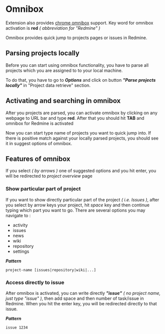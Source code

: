 # Omnibox 
Extension also provides [chrome omnibox](https://www.chromium.org/user-experience/omnibox) support. Key word for omnibox activation is **red** _( abbreviation for "Redmine" )_

Omnibox provides quick jump to projects pages or issues in Redmine. 
 
## Parsing projects locally
 Before you can start using omnibox functionality, you have to parse all projects which you are assigned to to your local machine. 
 
 To do that, you have to go to ***Options*** and click on button ***"Parse projects locally"*** in "Project data retrieve" section.

## Activating and searching in omnibox
After you projects are parsed, you can activate omnibox by clicking on any webpage to URL bar and type **red**. After that you should hit **TAB** and omnibox for Redmine is activated

Now you can start type name of projects you want to quick jump into. If there is positive match against your locally parsed projects, you should see it in suggest options of omnibox.
 

## Features of omnibox
If you select _( by arrows )_ one of suggested options and you hit enter, you will be redirected to _project overview_ page
 
### Show particular part of project
If you want to show directly particular part of the project _( i.e. Issues )_, after you select by arrow keys your project, hit *space* key and then continue typing which part you want to go. There are several options you may navigate to : 

* activity
* issues
* news
* wiki
* repository
* settings

***Pattern***

```
project-name [issues|repository|wiki|...]
```

### Access directly to issue
After omnibox is activated, you can write directly ***"issue"*** _( no project name, just type "issue" )_, then add space and then number of task/issue in Redmine. When you hit the enter key, you will be redirected directly to that issue.

***Pattern***

```
issue 1234
```